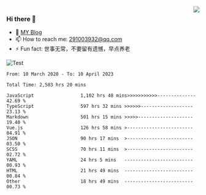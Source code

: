 <img align='right' src='https://github-readme-stats.vercel.app/api?username=niaogege&show_icons=true&theme=radical'/>

### Hi there 👋

- 🌱 [MY Blog](https://bythewayer.com/)
- 📫 How to reach me: 291003932@qq.com
- ⚡ Fun fact:  世事无常，不要留有遗憾，早点养老

![Test](https://github-readme-stats.vercel.app/api/top-langs/?username=niaogege&layout=compact)

<!--START_SECTION:waka-->

```text
From: 10 March 2020 - To: 10 April 2023

Total Time: 2,583 hrs 20 mins

JavaScript                 1,102 hrs 48 mins>>>>>>>>>>>--------------   42.69 %
TypeScript                 597 hrs 32 mins >>>>>>-------------------   23.13 %
Markdown                   501 hrs 15 mins >>>>>--------------------   19.40 %
Vue.js                     126 hrs 58 mins >------------------------   04.91 %
JSON                       90 hrs 17 mins  >------------------------   03.50 %
SCSS                       70 hrs 11 mins  >------------------------   02.72 %
YAML                       24 hrs 5 mins   -------------------------   00.93 %
HTML                       21 hrs 49 mins  -------------------------   00.84 %
Other                      18 hrs 49 mins  -------------------------   00.73 %
```

<!--END_SECTION:waka-->
